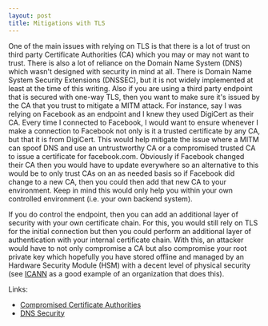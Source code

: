 ```yaml
---
layout: post
title: Mitigations with TLS
---
```


One of the main issues with relying on TLS is that there is a lot of trust on third party Certificate Authorities (CA) which you may or may not want to trust. There is also a lot of reliance on the Domain Name System (DNS) which wasn't designed with security in mind at all. There is Domain Name System Security Extensions (DNSSEC), but it is not widely implemented at least at the time of this writing. Also if you are using a third party endpoint that is secured with one-way TLS, then you want to make sure it's issued by the CA that you trust to mitigate a MITM attack. For instance, say I was relying on Facebook as an endpoint and I knew they used DigiCert as their CA. Every time I connected to Facebook, I would want to ensure whenever I make a connection to Facebook not only is it a trusted certificate by any CA, but that it is from DigiCert. This would help mitigate the issue where a MITM can spoof DNS and use an untrustworthy CA or a compromised trusted CA to issue a certificate for facebook.com. Obviously if Facebook changed their CA then you would have to update everywhere so an alternative to this would be to only trust CAs on an as needed basis so if Facebook did change to a new CA, then you could then add that new CA to your environment. Keep in mind this would only help you within your own controlled environment (i.e. your own backend system). 

If you do control the endpoint, then you can add an additional layer of security with your own certificate chain. For this, you would still rely on TLS for the initial connection but then you could perform an additional layer of authentication with your internal certificate chain. With this, an attacker would have to not only compromise a CA but also compromise your root private key which hopefully you have stored offline and managed by an Hardware Security Module (HSM) with a decent level of physical security (see [ICANN](https://www.icann.org/) as a good example of an organization that does this).

Links:
- [Compromised Certificate Authorities](https://www.techrepublic.com/blog/it-security/compromised-certificate-authorities-how-to-protect-yourself)
- [DNS Security](http://techgenix.com/DNS-Security-Part-1/)

